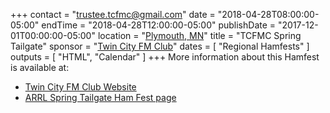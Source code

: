 +++
contact = "[trustee.tcfmc@gmail.com](mailto:trustee.tcfmc@gmail.com)"
date = "2018-04-28T08:00:00-05:00"
endTime =  "2018-04-28T12:00:00-05:00"
publishDate = "2017-12-01T00:00:00-05:00"
location = "[Plymouth, MN](https://www.google.com/maps/place/West+Medicine+Lake+Community+Club/@44.9977916,-93.4325584,17z/)"
title = "TCFMC Spring Tailgate"
sponsor = "[Twin City FM Club](http://tcfmc.org)"
dates = [ "Regional Hamfests" ]
outputs = [ "HTML", "Calendar" ]
+++
More information about this Hamfest is available at:

* [Twin City FM Club Website](http://tcfmc.org)
* [ARRL Spring Tailgate Ham Fest page](http://www.arrl.org/hamfests/spring-tailgate-ham-fest)

